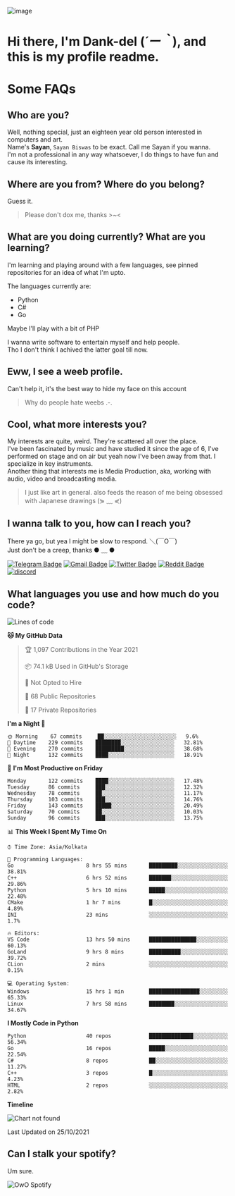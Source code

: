 ![image](https://user-images.githubusercontent.com/63096193/125182844-29f20800-e22f-11eb-8dc9-b0f2d29647bb.png)

# **Hi there, I'm Dank-del (*´ー｀*), and this is my profile readme.**
<!--  [![Profile views](https://gpvc.arturio.dev/dank-del)](https://github.com/dank-del) -->
# Some FAQs

## **Who are you?**

Well, nothing special, just an eighteen year old person interested in computers and art. \
Name's **Sayan**, `Sayan Biswas` to be exact. Call me Sayan if you wanna. \
I'm not a professional in any way whatsoever, I do things to have fun and cause its interesting.

## **Where are you from? Where do you belong?**

Guess it.
> Please don't dox me, thanks >~<

## **What are you doing currently? What are you learning?**

I'm learning and playing around with a few languages, see pinned repositories for an idea of what I'm upto.

The languages currently are:

- Python
- C#
- Go

Maybe I'll play with a bit of PHP

I wanna write software to entertain myself and help people. \
Tho I don't think I achived the latter goal till now.

## **Eww, I see a weeb profile.**

Can't help it, it's the best way to hide my face on this account
> Why do people hate weebs .-.

## **Cool, what more interests you?**

My interests are quite, weird. They're scattered all over the place. \
I've been fascinated by music and have studied it since the age of 6, I've performed on stage and on air but yeah now I've been away from that. I specialize in key instruments. \
Another thing that interests me is Media Production, aka, working with audio, video and broadcasting media.

> I just like art in general. also feeds the reason of me being obsessed with Japanese drawings (⋟ ﹏ ⋞)

## **I wanna talk to you, how can I reach you?**

There ya go, but yea I might be slow to respond. ＼(￣O￣) \
Just don't be a creep, thanks ● ﹏ ●

[![Telegram Badge](https://img.shields.io/badge/-dank_as_fuck-1ca0f1?style=flat-square&logo=telegram&logoColor=white&link=https://t.me/dank_as_fuck)](https://t.me/dank_as_fuck)
[![Gmail Badge](https://img.shields.io/badge/-chizuru@kanojo.tk-c14438?style=flat-square&logo=Gmail&logoColor=white&link=mailto:chizuru@kanojo.tk)](mailto:chizuru@kanojo.tk)
[![Twitter Badge](https://img.shields.io/twitter/follow/TheDankDel?style=social)](https://twitter.com/TheDankDel)
[![Reddit Badge](https://img.shields.io/reddit/user-karma/combined/dank_as_fuck_?style=social)](https://www.reddit.com/user/dank_as_fuck_/)
[![discord](https://discord-md-badge.vercel.app/api/shield/506536929152466945?style=social)](https://discordapp.com/users/506536929152466945)

## **What languages you use and how much do you code?**

<!--START_SECTION:waka-->
![Lines of code](https://img.shields.io/badge/From%20Hello%20World%20I%27ve%20Written-940943%20lines%20of%20code-blue)

**🐱 My GitHub Data** 

> 🏆 1,097 Contributions in the Year 2021
 > 
> 📦 74.1 kB Used in GitHub's Storage 
 > 
> 🚫 Not Opted to Hire
 > 
> 📜 68 Public Repositories 
 > 
> 🔑 17 Private Repositories  
 > 
**I'm a Night 🦉** 

```text
🌞 Morning    67 commits     ██░░░░░░░░░░░░░░░░░░░░░░░   9.6% 
🌆 Daytime    229 commits    ████████░░░░░░░░░░░░░░░░░   32.81% 
🌃 Evening    270 commits    █████████░░░░░░░░░░░░░░░░   38.68% 
🌙 Night      132 commits    ████░░░░░░░░░░░░░░░░░░░░░   18.91%

```
📅 **I'm Most Productive on Friday** 

```text
Monday       122 commits    ████░░░░░░░░░░░░░░░░░░░░░   17.48% 
Tuesday      86 commits     ███░░░░░░░░░░░░░░░░░░░░░░   12.32% 
Wednesday    78 commits     ██░░░░░░░░░░░░░░░░░░░░░░░   11.17% 
Thursday     103 commits    ███░░░░░░░░░░░░░░░░░░░░░░   14.76% 
Friday       143 commits    █████░░░░░░░░░░░░░░░░░░░░   20.49% 
Saturday     70 commits     ██░░░░░░░░░░░░░░░░░░░░░░░   10.03% 
Sunday       96 commits     ███░░░░░░░░░░░░░░░░░░░░░░   13.75%

```


📊 **This Week I Spent My Time On** 

```text
⌚︎ Time Zone: Asia/Kolkata

💬 Programming Languages: 
Go                       8 hrs 55 mins       █████████░░░░░░░░░░░░░░░░   38.81% 
C++                      6 hrs 52 mins       ███████░░░░░░░░░░░░░░░░░░   29.86% 
Python                   5 hrs 10 mins       █████░░░░░░░░░░░░░░░░░░░░   22.48% 
CMake                    1 hr 7 mins         █░░░░░░░░░░░░░░░░░░░░░░░░   4.89% 
INI                      23 mins             ░░░░░░░░░░░░░░░░░░░░░░░░░   1.7%

🔥 Editors: 
VS Code                  13 hrs 50 mins      ███████████████░░░░░░░░░░   60.13% 
GoLand                   9 hrs 8 mins        ██████████░░░░░░░░░░░░░░░   39.72% 
CLion                    2 mins              ░░░░░░░░░░░░░░░░░░░░░░░░░   0.15%

💻 Operating System: 
Windows                  15 hrs 1 min        ████████████████░░░░░░░░░   65.33% 
Linux                    7 hrs 58 mins       ████████░░░░░░░░░░░░░░░░░   34.67%

```

**I Mostly Code in Python** 

```text
Python                   40 repos            ██████████████░░░░░░░░░░░   56.34% 
Go                       16 repos            █████░░░░░░░░░░░░░░░░░░░░   22.54% 
C#                       8 repos             ██░░░░░░░░░░░░░░░░░░░░░░░   11.27% 
C++                      3 repos             █░░░░░░░░░░░░░░░░░░░░░░░░   4.23% 
HTML                     2 repos             ░░░░░░░░░░░░░░░░░░░░░░░░░   2.82%

```


**Timeline**

![Chart not found](https://raw.githubusercontent.com/Dank-del/Dank-del/main/charts/bar_graph.png) 


 Last Updated on 25/10/2021
<!--END_SECTION:waka-->

## **Can I stalk your spotify?**

Um sure.

![OwO Spotify](https://spotify-recently-played-readme.vercel.app/api?user=31fdrsslnr7nvq4ytqwtw7c4rxfm&count=5)
